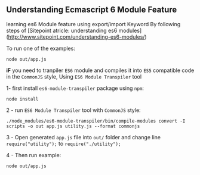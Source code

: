 ## Understanding Ecmascript 6 Module Feature

learning es6 Module feature using export/import Keyword By following steps of [Sitepoint atricle: understanding es6 modules] (http://www.sitepoint.com/understanding-es6-modules/)

To run one of the examples:

```
node out/app.js
```

**iF** you need to tranpiler `ES6` module and  compiles it into `ES5` compatible code in the `CommonJS` style, Using `ES6 Module Transpiler` tool

1- first install `es6-module-transpiler` package using `npm`:

```
node install
```

2 - run `ES6 Module Transpiler` tool  with `CommonJS` style:

```
./node_modules/es6-module-transpiler/bin/compile-modules convert -I scripts -o out app.js utility.js --format commonjs
```
3 - Open generated `app.js` file into `out/` folder and change line `require("utility");` to `require("./utility");`

4 - Then run example:

```
node out/app.js
```
